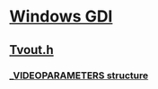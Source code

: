 # [Windows GDI](../_gdi/index.md)
## [Tvout.h](index.md)
### [_VIDEOPARAMETERS structure](../tvout/ns-tvout-_videoparameters.md)
